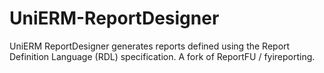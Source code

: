UniERM-ReportDesigner
=====================

UniERM ReportDesigner generates reports defined using the Report Definition Language (RDL) specification. A fork of ReportFU / fyireporting.
